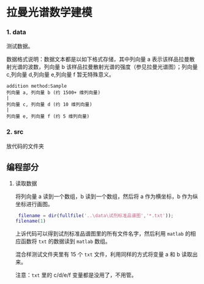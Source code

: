 # 拉曼光谱数学建模
### 1. data 

测试数据。

数据格式说明：数据文本都是以如下格式存储，其中列向量 a 表示该样品拉曼散射光谱的波数，列向量
b 该样品拉曼散射光谱的强度（参见拉曼光谱图）；列向量 c,列向量 d,列向量 e,列向量 f 暂无特殊意义。

```
addition method:Sample
列向量 a, 列向量 b (约 1500+ 维列向量)
|
列向量 c, 列向量 d (约 10 维列向量)
|
列向量 e, 列向量 f (约 5 维列向量)
```

### 2. src

放代码的文件夹

## 编程部分

1. 读取数据

   将列向量 a 读到一个数组，b 读到一个数组，然后将 a 作为横坐标，b 作为纵坐标进行画图。

   ```matlab
	filename = dir(fullfile('..\data\试剂标准品谱图','*.txt'));
   filename(1)
   ```
   
   上诉代码可以得到试剂标准品谱图里的所有文件名字，然后利用 `matlab` 的相应函数将 `txt` 的数据读到 `matlab` 数组。

   混合样测试文件夹里有 15 个 `txt` 文件，利用同样的方式将变量 a 和 b 读取出来。
   
   注意：`txt` 里的 c/d/e/f 变量都是没用了，不用管。

